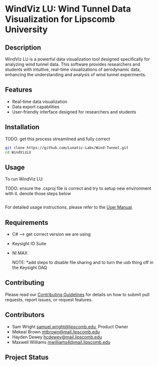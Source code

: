 # WindViz LU: Wind Tunnel Data Visualization for Lipscomb University

## Description

WindViz LU is a powerful data visualization tool designed specifically for analyzing wind tunnel data. This software provides researchers and students with intuitive, real-time visualizations of aerodynamic data, enhancing the understanding and analysis of wind tunnel experiments.

## Features

- Real-time data visualization
- Data export capabilities
- User-friendly interface designed for researchers and students

## Installation

TODO: get this process streamlined and fully correct

```bash
git clone https://github.com/Lunatic-Labs/Wind-Tunnel.git
cd WindVizLU
```

## Usage

To run WindViz LU:

TODO: ensure the .csproj file is correct and try to setup new environment with it. denote those steps below

```bash

```

For detailed usage instructions, please refer to the [User Manual](docs/user_manual.md).

## Requirements

- C#  --> get correct version we are using
- Keysight IO Suite
- NI MAX

  NOTE: *add steps to disable file sharing and to turn the usb thing off in the Keysight DAQ


## Contributing

Please read our [Contributing Guidelines](CONTRIBUTING.md) for details on how to submit pull requests, report issues, or request features.


## Contributors
- Sam Wright samuel.wright@lipscomb.edu, Product Owner
- Mekeal Brown mtbrown@mail.lipscomb.edu
- Hayden Dewey hcdewey@mail.lipscomb.edu
- Maxwell Williams mwilliams4@mail.lipscomb.edu


## Project Status
